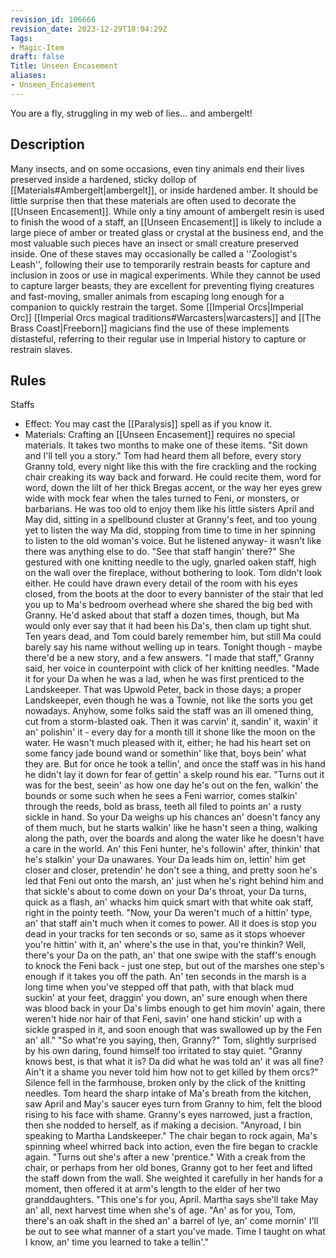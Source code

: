 ```yaml
---
revision_id: 106666
revision_date: 2023-12-29T18:04:29Z
Tags:
- Magic-Item
draft: false
Title: Unseen Encasement
aliases:
- Unseen_Encasement
---
```

You are a fly, struggling in my web of lies... and ambergelt!
## Description
Many insects, and on some occasions, even tiny animals end their lives preserved inside a hardened, sticky dollop of [[Materials#Ambergelt|ambergelt]], or inside hardened amber. It should be little surprise then that these materials are often used to decorate the [[Unseen Encasement]]. While only a tiny amount of ambergelt resin is used to finish the wood of a staff, an [[Unseen Encasement]] is likely to include a large piece of amber or treated glass or crystal at the business end, and the most valuable such pieces have an insect or small creature preserved inside.
One of these staves may occasionally be called a ''Zoologist's Leash'', following their use to temporarily restrain beasts for capture and inclusion in zoos or use in magical experiments. While they cannot be used to capture larger beasts, they are excellent for preventing flying creatures and fast-moving, smaller animals from escaping long enough for a companion to quickly restrain the target. Some [[Imperial Orcs|Imperial Orc]] [[Imperial Orcs magical traditions#Warcasters|warcasters]] and [[The Brass Coast|Freeborn]] magicians find the use of these implements distasteful, referring to their regular use in Imperial history to capture or restrain slaves.
## Rules
Staffs
* Effect: You may cast the [[Paralysis]] spell as if you know it.
* Materials: Crafting an [[Unseen Encasement]] requires no special materials. It takes two months to make one of these items.
"Sit down and I'll tell you a story."
Tom had heard them all before, every story Granny told, every night like this with the fire crackling and the rocking chair creaking its way back and forward. He could recite them, word for word, down the lilt of her thick Bregas accent, or the way her eyes grew wide with mock fear when the tales turned to Feni, or monsters, or barbarians. He was too old to enjoy them like his little sisters April and May did, sitting in a spellbound cluster at Granny's feet, and too young yet to listen the way Ma did, stopping from time to time in her spinning to listen to the old woman's voice. But he listened anyway- it wasn't like there was anything else to do.
"See that staff hangin' there?" She gestured with one knitting needle to the ugly, gnarled oaken staff, high on the wall over the fireplace, without bothering to look. Tom didn't look either. He could have drawn every detail of the room with his eyes closed, from the boots at the door to every bannister of the stair that led you up to Ma's bedroom overhead where she shared the big bed with Granny. He'd asked about that staff a dozen times, though, but Ma would only ever say that it had been his Da's, then clam up tight shut. Ten years dead, and Tom could barely remember him, but still Ma could barely say his name without welling up in tears. Tonight though - maybe there'd be a new story, and a few answers. 
"I made that staff," Granny said, her voice in counterpoint with click of her knitting needles. "Made it for your Da when he was a lad, when he was first prenticed to the Landskeeper. That was Upwold Peter, back in those days; a proper Landskeeper, even though he was a Townie, not like the sorts you get nowadays. Anyhow, some folks said the staff was an ill omened thing, cut from a storm-blasted oak. Then it was carvin' it, sandin' it, waxin' it an' polishin' it - every day for a month till it shone like the moon on the water. He wasn't much pleased with it, either; he had his heart set on some fancy jade bound wand or somethin' like that, boys bein' what they are. But for once he took a tellin', and once the staff was in his hand he didn't lay it down for fear of gettin' a skelp round his ear.
"Turns out it was for the best, seein' as how one day he's out on the fen, walkin' the bounds or some such when he sees a Feni warrior, comes stalkin' through the reeds, bold as brass, teeth all filed to points an' a rusty sickle in hand. So your Da weighs up his chances an' doesn't fancy any of them much, but he starts walkin' like he hasn't seen a thing, walking along the path, over the boards and along the water like he doesn't have a care in the world. An' this Feni hunter, he's followin' after, thinkin' that he's stalkin' your Da unawares. Your Da leads him on, lettin' him get closer and closer, pretendin' he don't see a thing, and pretty soon he's led that Feni out onto the marsh, an' just when he's right behind him and that sickle's about to come down on your Da's throat, your Da turns, quick as a flash, an' whacks him quick smart with that white oak staff, right in the pointy teeth.
"Now, your Da weren't much of a hittin' type, an' that staff ain't much when it comes to power. All it does is stop you dead in your tracks for ten seconds or so, same as it stops whoever you're hittin' with it, an' where's the use in that, you're thinkin? Well, there's your Da on the path, an' that one swipe with the staff's enough to knock the Feni back - just one step, but out of the marshes one step's enough if it takes you off the path. An' ten seconds in the marsh is a long time when you've stepped off that path, with that black mud suckin' at your feet, draggin' you down, an' sure enough when there was blood back in your Da's limbs enough to get him movin' again, there weren't hide nor hair of that Feni, savin' one hand stickin' up with a sickle grasped in it, and soon enough that was swallowed up by the Fen an' all." 
"So what're you saying, then, Granny?" Tom, slightly surprised by his own daring, found himself too irritated to stay quiet. "Granny knows best, is that what it is? Da did what he was told an' it was all fine? Ain't it a shame you never told him how not to get killed by them orcs?"
Silence fell in the farmhouse, broken only by the click of the knitting needles. Tom heard the sharp intake of Ma's breath from the kitchen, saw April and May's saucer eyes turn from Granny to him, felt the blood rising to his face with shame. Granny's eyes narrowed, just a fraction, then she nodded to herself, as if making a decision.
"Anyroad, I bin speaking to Martha Landskeeper." The chair began to rock again, Ma's spinning wheel whirred back into action, even the fire began to crackle again. "Turns out she's after a new 'prentice." With a creak from the chair, or perhaps from her old bones, Granny got to her feet and lifted the staff down from the wall. She weighted it carefully in her hands for a moment, then offered it at arm's length to the elder of her two granddaughters. "This one's for you, April. Martha says she'll take May an' all, next harvest time when she's of age.
"An' as for you, Tom, there's an oak shaft in the shed an' a barrel of lye, an' come mornin' I'll be out to see what manner of a start you've made. Time I taught on what I know, an' time you learned to take a tellin'."